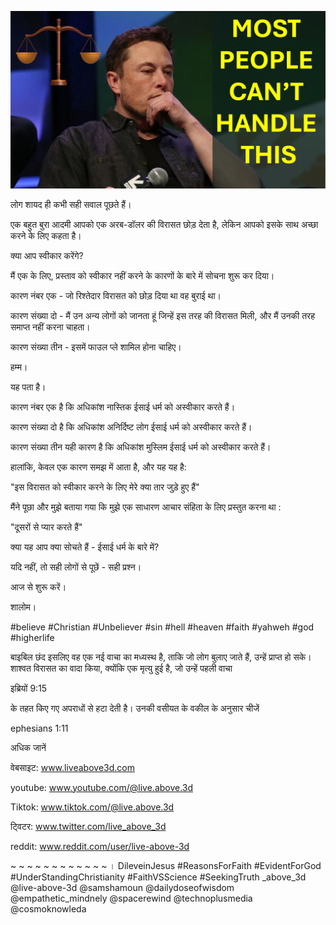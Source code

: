 ![Video cover image](../cover.jpg "cover photo")

लोग शायद ही कभी सही सवाल पूछते हैं।

एक बहुत बुरा आदमी आपको एक अरब-डॉलर की विरासत छोड़ देता है, लेकिन आपको इसके साथ अच्छा करने के लिए कहता है।

क्या आप स्वीकार करेंगे?

मैं एक के लिए, प्रस्ताव को स्वीकार नहीं करने के कारणों के बारे में सोचना शुरू कर दिया।

कारण नंबर एक - जो रिश्तेदार विरासत को छोड़ दिया था वह बुराई था।

कारण संख्या दो - मैं उन अन्य लोगों को जानता हूं जिन्हें इस तरह की विरासत मिली, और मैं उनकी तरह समाप्त नहीं करना चाहता।

कारण संख्या तीन - इसमें फाउल प्ले शामिल होना चाहिए।

हम्म।

यह पता है।

कारण नंबर एक है कि अधिकांश नास्तिक ईसाई धर्म को अस्वीकार करते हैं।

कारण संख्या दो है कि अधिकांश अनिर्दिष्ट लोग ईसाई धर्म को अस्वीकार करते हैं।

कारण संख्या तीन यही कारण है कि अधिकांश मुस्लिम ईसाई धर्म को अस्वीकार करते हैं।

हालांकि, केवल एक कारण समझ में आता है, और यह यह है:

"इस विरासत को स्वीकार करने के लिए मेरे क्या तार जुड़े हुए हैं"

मैंने पूछा और मुझे बताया गया कि मुझे एक साधारण आचार संहिता के लिए प्रस्तुत करना था :

"दूसरों से प्यार करते हैं"

क्या यह आप क्या सोचते हैं - ईसाई धर्म के बारे में?

यदि नहीं, तो सही लोगों से पूछें - सही प्रश्न।

आज से शुरू करें।

शालोम।

#believe #Christian #Unbeliever #sin #hell #heaven #faith #yahweh #god #higherlife


बाइबिल छंद
इसलिए वह एक नई वाचा का मध्यस्थ है, ताकि जो लोग बुलाए जाते हैं, उन्हें प्राप्त हो सके। शाश्वत विरासत का वादा किया, क्योंकि एक मृत्यु हुई है, जो उन्हें पहली वाचा

इब्रियों 9:15

के तहत किए गए अपराधों से हटा देती है। उनकी वसीयत के वकील के अनुसार चीजें

ephesians 1:11


अधिक जानें

वेबसाइट: www.liveabove3d.com

youtube: www.youtube.com/@live.above.3d

Tiktok: www.tiktok.com/@live.above.3d

ट्विटर: www.twitter.com/live_above_3d

reddit: www.reddit.com/user/live-above-3d

~ ~ ~ ~ ~ ~ ~ ~ ~ ~ ~ ~ । DileveinJesus #ReasonsForFaith #EvidentForGod #UnderStandingChristianity #FaithVSScience #SeekingTruth _above_3d @live-above-3d @samshamoun @dailydoseofwisdom @empathetic_mindnely @spacerewind @technoplusmedia @cosmoknowleda


